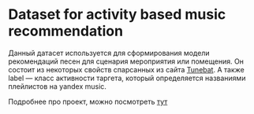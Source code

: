 # Dataset for activity based music recommendation

Данный датасет используется для сформирования модели рекомендаций песен для сценария мероприятия или помещения.
Он состоит из некоторых свойств спарсанных из сайта [Tunebat](https://tunebat.com/). А также label — класс активности 
таргета, который определяется названиями плейлистов на yandex music.

Подробнее про проект, можно посмотреть [тут](https://github.com/MulhamShaheen/AI-DJ/blob/main/ML_System_Design_Doc.md) 
